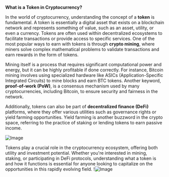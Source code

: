 **What is a Token in Cryptocurrency?**

In the world of cryptocurrency, understanding the concept of a **token** is fundamental. A token is essentially a digital asset that exists on a blockchain network and represents something of value, such as an asset, utility, or even a currency. Tokens are often used within decentralized ecosystems to facilitate transactions or provide access to specific services. One of the most popular ways to earn with tokens is through **crypto mining**, where miners solve complex mathematical problems to validate transactions and earn rewards in the form of tokens.

Mining itself is a process that requires significant computational power and energy, but it can be highly profitable if done correctly. For instance, Bitcoin mining involves using specialized hardware like ASICs (Application-Specific Integrated Circuits) to mine blocks and earn BTC tokens. Another keyword, **proof-of-work (PoW)**, is a consensus mechanism used by many cryptocurrencies, including Bitcoin, to ensure security and fairness in the network.

Additionally, tokens can also be part of **decentralized finance (DeFi)** platforms, where they offer various utilities such as governance rights or yield farming opportunities. Yield farming is another buzzword in the crypto space, referring to the practice of staking or lending tokens to earn passive income. 

![Image](https://github.com/user-attachments/assets/3be06921-4469-491d-bd37-5f14c53422b7)

Tokens play a crucial role in the cryptocurrency ecosystem, offering both utility and investment potential. Whether you're interested in mining, staking, or participating in DeFi protocols, understanding what a token is and how it functions is essential for anyone looking to capitalize on the opportunities in this rapidly evolving field. !![Image](https://github.com/user-attachments/assets/3be06921-4469-491d-bd37-5f14c53422b7)